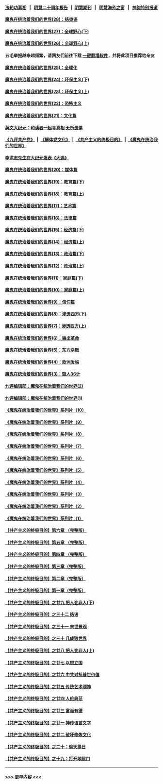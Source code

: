 #### [法轮功真相](https://github.com/gfw-breaker/truth/blob/master/README.md?t=0) &nbsp;&nbsp;|&nbsp;&nbsp; [明慧二十周年报告](https://github.com/gfw-breaker/mh-reports/blob/master/README.md?t=0) &nbsp;&nbsp;|&nbsp;&nbsp;[明慧期刊](https://github.com/gfw-breaker/mh-qikan) &nbsp;&nbsp;|&nbsp;&nbsp; [明慧海外之窗](https://github.com/gfw-breaker/mh-news/blob/master/README.md?t=0) &nbsp;&nbsp;|&nbsp;&nbsp; [神韵特别报道](https://github.com/gfw-breaker/mh-news/blob/master/shenyun.md?t=0)
#### [魔鬼在统治着我们的世界(28)：结束语](../pages/nsc422/n10936246.md?t=07130451) 
#### [魔鬼在统治着我们的世界(27)：全球野心(下)](../pages/nsc422/n10928319.md?t=07130451) 
#### [魔鬼在统治着我们的世界(26)：全球野心(上)](../pages/nsc422/n10900318.md?t=07130451) 
#### 五毛举报越来越频繁，请网友们前往下载 [一键翻墙软件](https://github.com/gfw-breaker/ssr-accounts)，并将此项目推荐给亲友
#### [魔鬼在统治着我们的世界(25)：全球化](../pages/nsc422/n10788205.md?t=07130451) 
#### [魔鬼在统治着我们的世界(24)：环保主义(下)](../pages/nsc422/n10695307.md?t=07130451) 
#### [魔鬼在统治着我们的世界(23)：环保主义(上)](../pages/nsc422/n10688613.md?t=07130451) 
#### [魔鬼在统治着我们的世界(22)：恐怖主义](../pages/nsc422/n10614727.md?t=07130451) 
#### [魔鬼在统治着我们的世界(21)：文化篇](../pages/nsc422/n10597706.md?t=07130451) 
#### [英文大纪元：和读者一起寻真相 无所畏惧](../pages/nsc422/n12542027.md?t=07130451) 
#### [《九评共产党》](https://github.com/begood0513/9ping.md/blob/master/README.md) &nbsp;|&nbsp; [《解体党文化》](../../../../jtdwh.md/blob/master/README.md)  &nbsp;|&nbsp; [《共产主义的终极目的》](../../../../gczydzjmd.md/blob/master/README.md) &nbsp;|&nbsp; [《魔鬼在统治我们的世界》](../../../../mgztzwmdsj.md/blob/master/README.md) 
#### [李洪志先生在大纪元发表《大选》](../pages/nsc422/n12534746.md?t=07130451) 
#### [魔鬼在统治着我们的世界(20)：媒体篇](../pages/nsc422/n10586579.md?t=07130451) 
#### [魔鬼在统治着我们的世界(19)：教育篇(下)](../pages/nsc422/n10564808.md?t=07130451) 
#### [魔鬼在统治着我们的世界(18)：教育篇(上)](../pages/nsc422/n10526970.md?t=07130451) 
#### [魔鬼在统治着我们的世界(17)：艺术篇](../pages/nsc422/n10499093.md?t=07130451) 
#### [魔鬼在统治着我们的世界(16)：法律篇](../pages/nsc422/n10485969.md?t=07130451) 
#### [魔鬼在统治着我们的世界(15)：经济篇(下)](../pages/nsc422/n10469975.md?t=07130451) 
#### [魔鬼在统治着我们的世界(14)：经济篇(上)](../pages/nsc422/n10457370.md?t=07130451) 
#### [魔鬼在统治着我们的世界(13)：政治篇(下)](../pages/nsc422/n10448270.md?t=07130451) 
#### [魔鬼在统治着我们的世界(12)：政治篇(上)](../pages/nsc422/n10444576.md?t=07130451) 
#### [魔鬼在统治着我们的世界(11)：家庭篇(下)](../pages/nsc422/n10440961.md?t=07130451) 
#### [魔鬼在统治着我们的世界(10)：家庭篇(上)](../pages/nsc422/n10435448.md?t=07130451) 
#### [魔鬼在统治着我们的世界(9)：信仰篇](../pages/nsc422/n10432159.md?t=07130451) 
#### [魔鬼在统治着我们的世界(8)：渗透西方(下)](../pages/nsc422/n10429603.md?t=07130451) 
#### [魔鬼在统治着我们的世界(7)：渗透西方(上)](../pages/nsc422/n10426013.md?t=07130451) 
#### [魔鬼在统治着我们的世界(6)：输出革命](../pages/nsc422/n10421536.md?t=07130451) 
#### [魔鬼在统治着我们的世界(5)：东方杀戮](../pages/nsc422/n10417707.md?t=07130451) 
#### [魔鬼在统治着我们的世界(4)：欧洲发端](../pages/nsc422/n10414890.md?t=07130451) 
#### [魔鬼在统治着我们的世界(3)：毁人36计](../pages/nsc422/n10411583.md?t=07130451) 
#### [九评编辑部：魔鬼在统治着我们的世界(2)](../pages/nsc422/n10410036.md?t=07130451) 
#### [九评编辑部：魔鬼在统治着我们的世界(1)](../pages/nsc422/n10406825.md?t=07130451) 
#### [《魔鬼在统治着我们的世界》系列片（10）](../pages/nsc422/n12292670.md?t=07130451) 
#### [《魔鬼在统治着我们的世界》系列片（9）](../pages/nsc422/n12290859.md?t=07130451) 
#### [《魔鬼在统治着我们的世界》系列片（8）](../pages/nsc422/n12287445.md?t=07130451) 
#### [《魔鬼在统治着我们的世界》系列片（7）](../pages/nsc422/n12283425.md?t=07130451) 
#### [《魔鬼在统治着我们的世界》系列片（6）](../pages/nsc422/n12282314.md?t=07130451) 
#### [《魔鬼在统治着我们的世界》系列片（5）](../pages/nsc422/n12281419.md?t=07130451) 
#### [《魔鬼在统治着我们的世界》系列片（4）](../pages/nsc422/n12274024.md?t=07130451) 
#### [《魔鬼在统治着我们的世界》系列片（3）](../pages/nsc422/n12271322.md?t=07130451) 
#### [《魔鬼在统治着我们的世界》系列片（2）](../pages/nsc422/n12269049.md?t=07130451) 
#### [《魔鬼在统治着我们的世界》系列片（1）](../pages/nsc422/n12267575.md?t=07130451) 
#### [【共产主义的终极目的】第六章 （完整版）](../pages/nsc422/n11428913.md?t=07130451) 
#### [【共产主义的终极目的】第五章 （完整版）](../pages/nsc422/n11428912.md?t=07130451) 
#### [【共产主义的终极目的】第四章 （完整版）](../pages/nsc422/n11428907.md?t=07130451) 
#### [【共产主义的终极目的】第三章（完整版）](../pages/nsc422/n11428848.md?t=07130451) 
#### [【共产主义的终极目的】第二章（完整版）](../pages/nsc422/n11428831.md?t=07130451) 
#### [【共产主义的终极目的】第一章（完整版）](../pages/nsc422/n11417651.md?t=07130451) 
#### [【共产主义的终极目的】之廿九 把人变非人(下)](../pages/nsc422/n11344140.md?t=07130451) 
#### [【共产主义的终极目的】之三十二 结语](../pages/nsc422/n11360535.md?t=07130451) 
#### [【共产主义的终极目的】之三十一 末世景观](../pages/nsc422/n11351129.md?t=07130451) 
#### [【共产主义的终极目的】之三十 几成狼世界](../pages/nsc422/n11348280.md?t=07130451) 
#### [【共产主义的终极目的】之廿八 把人变非人(上)](../pages/nsc422/n11340492.md?t=07130451) 
#### [【共产主义的终极目的】之廿七 以恨立国](../pages/nsc422/n11336944.md?t=07130451) 
#### [【共产主义的终极目的】之廿六 中共对抗普世价值](../pages/nsc422/n11324785.md?t=07130451) 
#### [【共产主义的终极目的】之廿五 传统艺术颂神](../pages/nsc422/n11296396.md?t=07130451) 
#### [【共产主义的终极目的】之廿四 人伦典范](../pages/nsc422/n11296397.md?t=07130451) 
#### [【共产主义的终极目的】之廿三 富而有德](../pages/nsc422/n11283598.md?t=07130451) 
#### [【共产主义的终极目的】之廿一 神传语言文字](../pages/nsc422/n11263265.md?t=07130451) 
#### [【共产主义的终极目的】之廿二 破坏修炼文化](../pages/nsc422/n11245728.md?t=07130451) 
#### [【共产主义的终极目的】之二十：偷天换日](../pages/nsc422/n11238846.md?t=07130451) 
#### [【共产主义的终极目的】之十九：打开地狱门](../pages/nsc422/n11206376.md?t=07130451) 

----
#### [ >>> 更早内容 <<< ](../indexes/nsc422-earlier.md)
